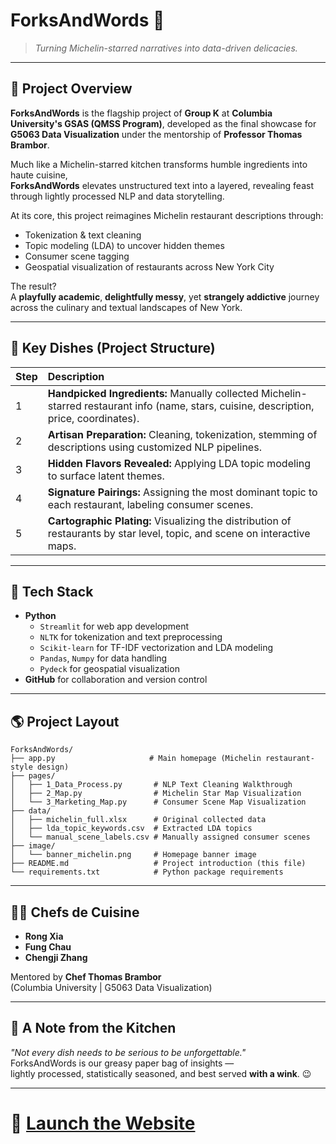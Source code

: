 # ForksAndWords 🍴  
> *Turning Michelin-starred narratives into data-driven delicacies.*

---

## 📍 Project Overview

**ForksAndWords** is the flagship project of **Group K** at **Columbia University's GSAS (QMSS Program)**, developed as the final showcase for **G5063 Data Visualization** under the mentorship of **Professor Thomas Brambor**.

Much like a Michelin-starred kitchen transforms humble ingredients into haute cuisine,  
**ForksAndWords** elevates unstructured text into a layered, revealing feast through lightly processed NLP and data storytelling.

At its core, this project reimagines Michelin restaurant descriptions through:
- Tokenization & text cleaning
- Topic modeling (LDA) to uncover hidden themes
- Consumer scene tagging
- Geospatial visualization of restaurants across New York City

The result?  
A **playfully academic**, **delightfully messy**, yet **strangely addictive** journey across the culinary and textual landscapes of New York.

---

## 🥂 Key Dishes (Project Structure)

| Step | Description |
|:----|:------------|
| 1 | **Handpicked Ingredients:** Manually collected Michelin-starred restaurant info (name, stars, cuisine, description, price, coordinates). |
| 2 | **Artisan Preparation:** Cleaning, tokenization, stemming of descriptions using customized NLP pipelines. |
| 3 | **Hidden Flavors Revealed:** Applying LDA topic modeling to surface latent themes. |
| 4 | **Signature Pairings:** Assigning the most dominant topic to each restaurant, labeling consumer scenes. |
| 5 | **Cartographic Plating:** Visualizing the distribution of restaurants by star level, topic, and scene on interactive maps. |

---

## 🧰 Tech Stack

- **Python**
  - `Streamlit` for web app development
  - `NLTK` for tokenization and text preprocessing
  - `Scikit-learn` for TF-IDF vectorization and LDA modeling
  - `Pandas`, `Numpy` for data handling
  - `Pydeck` for geospatial visualization
- **GitHub** for collaboration and version control

---

## 🌎 Project Layout
```
ForksAndWords/
├── app.py                     # Main homepage (Michelin restaurant-style design)
├── pages/
│   ├── 1_Data_Process.py       # NLP Text Cleaning Walkthrough
│   ├── 2_Map.py                # Michelin Star Map Visualization
│   └── 3_Marketing_Map.py      # Consumer Scene Map Visualization
├── data/
│   ├── michelin_full.xlsx      # Original collected data
│   ├── lda_topic_keywords.csv  # Extracted LDA topics
│   └── manual_scene_labels.csv # Manually assigned consumer scenes
├── image/
│   └── banner_michelin.png     # Homepage banner image
├── README.md                   # Project introduction (this file)
└── requirements.txt            # Python package requirements
```
---

## 👨‍🍳 Chefs de Cuisine

- **Rong Xia**
- **Fung Chau**
- **Chengji Zhang**

Mentored by **Chef Thomas Brambor**  
(Columbia University | G5063 Data Visualization)

---

## 📝 A Note from the Kitchen

*"Not every dish needs to be serious to be unforgettable."*  
ForksAndWords is our greasy paper bag of insights —  
lightly processed, statistically seasoned, and best served **with a wink**. 😉

---

# 📎 [Launch the Website](https://forksandwords-4trbwiyybkvjuhdskenlzs.streamlit.app/)
